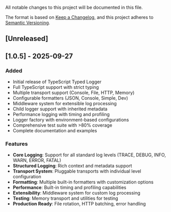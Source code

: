 All notable changes to this project will be documented in this file.

The format is based on [Keep a Changelog](https://keepachangelog.com/en/1.0.0/),
and this project adheres to [Semantic Versioning](https://semver.org/spec/v2.0.0.html).

## [Unreleased]

## [1.0.5] - 2025-09-27

### Added
- Initial release of TypeScript Typed Logger
- Full TypeScript support with strict typing
- Multiple transport support (Console, File, HTTP, Memory)
- Configurable formatters (JSON, Console, Simple, Dev)
- Middleware system for extensible log processing
- Child logger support with inherited metadata
- Performance logging with timing and profiling
- Logger factory with environment-based configurations
- Comprehensive test suite with >80% coverage
- Complete documentation and examples

### Features
- **Core Logging**: Support for all standard log levels (TRACE, DEBUG, INFO, WARN, ERROR, FATAL)
- **Structured Logging**: Rich context and metadata support
- **Transport System**: Pluggable transports with individual level configuration
- **Formatting**: Multiple built-in formatters with customization options
- **Performance**: Built-in timing and profiling capabilities
- **Extensibility**: Middleware system for custom log processing
- **Testing**: Memory transport and utilities for testing
- **Production Ready**: File rotation, HTTP batching, error handling
